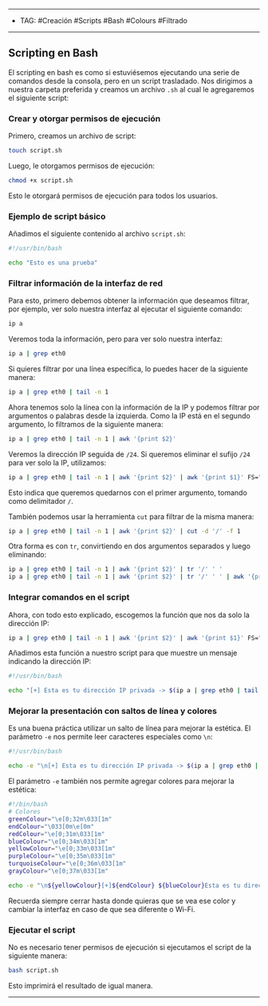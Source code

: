 
---
- TAG: #Creación #Scripts #Bash #Colours #Filtrado
----
## Scripting en Bash

El scripting en bash es como si estuviésemos ejecutando una serie de comandos desde la consola, pero en un script trasladado. Nos dirigimos a nuestra carpeta preferida y creamos un archivo `.sh` al cual le agregaremos el siguiente script:

### Crear y otorgar permisos de ejecución

Primero, creamos un archivo de script:

```bash
touch script.sh
```

Luego, le otorgamos permisos de ejecución:

```bash
chmod +x script.sh
```

Esto le otorgará permisos de ejecución para todos los usuarios.

### Ejemplo de script básico

Añadimos el siguiente contenido al archivo `script.sh`:

```bash
#!/usr/bin/bash

echo "Esto es una prueba"
```

### Filtrar información de la interfaz de red

Para esto, primero debemos obtener la información que deseamos filtrar, por ejemplo, ver solo nuestra interfaz al ejecutar el siguiente comando:

```bash
ip a
```

Veremos toda la información, pero para ver solo nuestra interfaz:

```bash
ip a | grep eth0
```

Si quieres filtrar por una línea específica, lo puedes hacer de la siguiente manera:

```bash
ip a | grep eth0 | tail -n 1
```

Ahora tenemos solo la línea con la información de la IP y podemos filtrar por argumentos o palabras desde la izquierda. Como la IP está en el segundo argumento, lo filtramos de la siguiente manera:

```bash
ip a | grep eth0 | tail -n 1 | awk '{print $2}'
```

Veremos la dirección IP seguida de `/24`. Si queremos eliminar el sufijo `/24` para ver solo la IP, utilizamos:

```bash
ip a | grep eth0 | tail -n 1 | awk '{print $2}' | awk '{print $1}' FS="/"
```

Esto indica que queremos quedarnos con el primer argumento, tomando como delimitador `/`.

También podemos usar la herramienta `cut` para filtrar de la misma manera:

```bash
ip a | grep eth0 | tail -n 1 | awk '{print $2}' | cut -d '/' -f 1
```

Otra forma es con `tr`, convirtiendo en dos argumentos separados y luego eliminando:

```bash
ip a | grep eth0 | tail -n 1 | awk '{print $2}' | tr '/' ' '
ip a | grep eth0 | tail -n 1 | awk '{print $2}' | tr '/' ' ' | awk '{print $1}'
```

### Integrar comandos en el script

Ahora, con todo esto explicado, escogemos la función que nos da solo la dirección IP:

```bash
ip a | grep eth0 | tail -n 1 | awk '{print $2}' | awk '{print $1}' FS="/"
```

Añadimos esta función a nuestro script para que muestre un mensaje indicando la dirección IP:

```bash
#!/usr/bin/bash

echo "[+] Esta es tu dirección IP privada -> $(ip a | grep eth0 | tail -n 1 | awk '{print $2}' | awk '{print $1}' FS="/")"
```

### Mejorar la presentación con saltos de línea y colores

Es una buena práctica utilizar un salto de línea para mejorar la estética. El parámetro `-e` nos permite leer caracteres especiales como `\n`:

```bash
#!/usr/bin/bash

echo -e "\n[+] Esta es tu dirección IP privada -> $(ip a | grep eth0 | tail -n 1 | awk '{print $2}' | awk '{print $1}' FS="/")\n"
```

El parámetro `-e` también nos permite agregar colores para mejorar la estética:

```bash
#!/bin/bash
# Colores
greenColour="\e[0;32m\033[1m"
endColour="\033[0m\e[0m"
redColour="\e[0;31m\033[1m"
blueColour="\e[0;34m\033[1m"
yellowColour="\e[0;33m\033[1m"
purpleColour="\e[0;35m\033[1m"
turquoiseColour="\e[0;36m\033[1m"
grayColour="\e[0;37m\033[1m"

echo -e "\n${yellowColour}[+]${endColour} ${blueColour}Esta es tu dirección IP privada -> ${endColour}${redColour}$(ip a | grep eth0 | tail -n 1 | awk '{print $2}' | awk '{print $1}' FS="/")\n${endColour}"
```

Recuerda siempre cerrar hasta donde quieras que se vea ese color y cambiar la interfaz en caso de que sea diferente o Wi-Fi.

### Ejecutar el script

No es necesario tener permisos de ejecución si ejecutamos el script de la siguiente manera:

```bash
bash script.sh
```

Esto imprimirá el resultado de igual manera.

---



